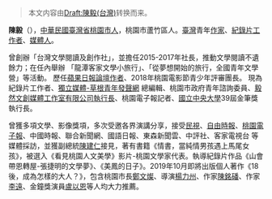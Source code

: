 > 本文内容由[Draft:陳毅\(台灣\)](https://zh.wikipedia.org/wiki/Draft:陳毅\(台灣\))转换而来。


**陳毅**（），[中華民國](../Page/中華民國.md "wikilink")[臺灣省](../Page/臺灣省.md "wikilink")[桃園市人](https://zh.wikipedia.org/wiki/桃園市 "wikilink")，桃園市蘆竹區人。[臺灣](../Page/臺灣.md "wikilink")青年[作家](https://zh.wikipedia.org/wiki/作家 "wikilink")、[紀錄片工作者](https://zh.wikipedia.org/wiki/紀錄片工作者 "wikilink")、[媒體人](https://zh.wikipedia.org/wiki/媒體人 "wikilink")。

曾創辦「台灣文學閱讀及創作社」，並擔任2015-2017年社長，推動文學閱讀不遺餘力；在任內舉辦 「龍潭客家文學小旅行」、「從夢想開始的旅行，全國青年文學營」等活動。 歷任[蘋果日報論壇作者](https://zh.wikipedia.org/wiki/蘋果日報 "wikilink")、2018年桃園電影節青少年評審團長。 現為紀錄片工作者、[獨立媒體-草根青年發聲網](https://zh.wikipedia.org/wiki/獨立媒體-草根青年發聲網 "wikilink") 總編輯、桃園市政府青年諮詢委員、[毅然文創媒體工作室有限公司執行長](https://zh.wikipedia.org/wiki/毅然文創媒體工作室有限公司 "wikilink")、桃園電子報記者、[國立中央大學](https://zh.wikipedia.org/wiki/國立中央大學 "wikilink")39屆金筆獎執行長。

曾獲多項文學、影像獎項，多次受邀各界演講分享，接受[民視](https://zh.wikipedia.org/wiki/民視 "wikilink")、[自由時報](../Page/自由時報.md "wikilink")、[桃園電子報](https://zh.wikipedia.org/wiki/桃園電子報 "wikilink")、中國時報、聯合新聞網、國語日報、東森新聞雲、中評社、客家電視台 等媒體採訪，並獲副總統[陳建仁](../Page/陳建仁.md "wikilink")接見，著有書籍《情書，當純情男孩遇上馬尾女孩》，被選入《看見桃園人文美學》影片-桃園文學家代表。執導紀錄片作品《山會帶恩轉屋-張捷明的文學夢》、《美鳳的日子》。2019年10月即將出版個人著作《18後，成為怎樣的大人？》，包含桃園市長[鄭文燦](../Page/鄭文燦.md "wikilink")、導演[楊力州](../Page/楊力州.md "wikilink")、作家[陳銘磻](../Page/陳銘磻.md "wikilink")、作家[李遠](https://zh.wikipedia.org/wiki/李遠 "wikilink")、金鐘獎演員[盧以恩](../Page/盧以恩.md "wikilink")等人均大力推薦。